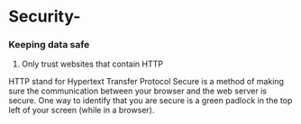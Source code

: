 # Security-

### Keeping data safe
1. Only trust websites that contain HTTP

HTTP stand for Hypertext Transfer Protocol Secure is a method of making sure the communication between your browser and the web server is secure. One way to identify that you are secure is a green padlock in the top left of your screen (while in a browser).
